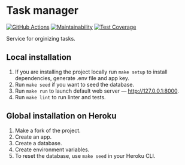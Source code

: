 # Task manager

[![GitHub Actions](https://img.shields.io/endpoint.svg?url=https%3A%2F%2Factions-badge.atrox.dev%2Fatrox%2Fsync-dotenv%2Fbadge&label=build&logo=none)](https://github.com/SabirIvaN/php-project-lvl4/actions) [![Maintainability](https://api.codeclimate.com/v1/badges/32431424f554ce147185/maintainability)](https://codeclimate.com/github/SabirIvaN/php-project-lvl4/maintainability) [![Test Coverage](https://api.codeclimate.com/v1/badges/32431424f554ce147185/test_coverage)](https://codeclimate.com/github/SabirIvaN/php-project-lvl4/test_coverage)

Service for orginizing tasks.

## Local installation

1. If you are installing the project locally run `make setup` to install dependencies, generate .env file and app key.
2. Run `make seed` if you want to seed the database.
3. Run `make run` to launch default web server — http://127.0.0.1:8000.
4. Run `make lint` to run linter and tests.

## Global installation on Heroku

1. Make a fork of the project.
2. Create an app.
3. Create a database.
4. Create environment variables.
5. To reset the database, use `make seed` in your Heroku CLI.
